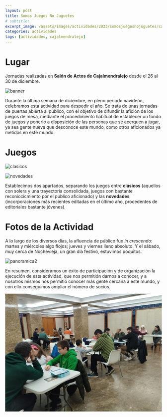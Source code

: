 ```yaml
---
layout: post
title: Somos Juegos No Juguetes
# subtitle: 
excerpt_image: /assets/images/actividades/2023/somosjuegosnojuguetes/cartel.jpg
categories: actividades
tags: [actividades, cajalmendralejo]
---
```


# Lugar

Jornadas realizadas en <b>Salón de Actos de Cajalmendralejo</b> desde el 26 al 30 de diciembre.

![banner](/assets/images/actividades/2023/somosjuegosnojuguetes/cartel.jpg)

Durante la última semana de diciembre, en pleno periodo navideño, celebramos esta actividad para despedir el año. Se trata de unas jornadas de puertas abierta al público, con el objetivo de difundir la afición de los juegos de mesa, mediante el procedimiento habitual de establecer un fondo de juegos y ponerlo a disposición de las personas que se acerquen a jugar, ya sea gente nueva que desconoce este mundo, como otros aficionados ya metidos en este mundo.

# Juegos

![clasicos](/assets/images/actividades/2023/somosjuegosnojuguetes/clasicos.png)

![novedades](/assets/images/actividades/2023/somosjuegosnojuguetes/novedades.png)

Establecimos dos apartados, separando los juegos entre <b>clásicos</b> (aquellos con solera y una trayectoria consolidada, juegos con bastante reconiocicmiento por el público aficionado) y las <b>novedades</b> (incorporaciones más recientes editadas en el último año, procedentes de editoriales bastante jóvenes).

# Fotos de la Actividad

A lo largo de los diversos días, la afluencia de público fue <i>in crescendo</i>: martes y miércoles algo flojos; jueves y viernes lleno absoluto. Y el sábado, muy cerca de Nochevieja, un gran día festivo, estuvimos poquitos.

![panoramica2](/assets/images/actividades/2023/somosjuegosnojuguetes/panoramica2.jpg)

En resumen, consideramos un éxito de participación y de organización la ejecución de esta actividad, que nos permitión darnos a conocer, y a nosotros mismos nos permitió conocer más gente cercana a este mundo, y con ello conseguimos ampliar el número de socios.

![panoramica3](/assets/images/actividades/2023/somosjuegosnojuguetes/panoramica3.jpg)

